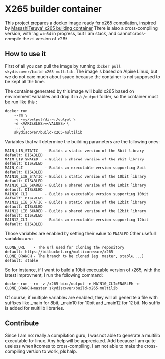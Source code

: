 X265 builder container
======================

This project prepares a docker image ready for x265 compilation, inspired by [MasashiTeruya' x265 building container](https://github.com/MasashiTeruya/build-x265-docker)
There is also a cross-compiling version, with tag `win64` in progress, but I am stuck, and cannot cross-compile the cli version of x265...

How to use it
-------------

First of all you can pull the image by running `docker pull skydiscover/build-x265-multilib`.
The image is based on Alpine Linux, but we do not care much about space because the container is not supposed to be kept all the time.

The container generated by this image will build x265 based on environment variables and drop it in a `/output` folder, so the container must be run like this :

```
docker run
    --rm \
    -v <my/output/dir>:/output \
    -e <VARIABLES>=<VALUES> \
    ... \
    skydiscover/build-x265-multilib
```


Variables that will determine the building parameters are the following ones:

```
MAIN_LIB_STATIC   - Builds a static version of the 8bit library   default: DISABLED
MAIN_LIB_SHARED   - Builds a shared version of the 8bit library   default: DISABLED
MAIN_CLI          - Builds an executable version supporting 8bit  default: DISABLED
MAIN10_LIB_STATIC - Builds a static version of the 10bit library  default: DISABLED
MAIN10_LIB_SHARED - Builds a shared version of the 10bit library  default: DISABLED
MAIN10_CLI        - Builds an executable version supporting 10bit default: DISABLED
MAIN12_LIB_STATIC - Builds a static version of the 12bit library  default: DISABLED
MAIN12_LIB_SHARED - Builds a shared version of the 12bit library  default: DISABLED
MAIN12_CLI        - Builds an executable version supporting 12bit default: DISABLED
```


Those variables are enabled by setting their value to `ENABLED`
Other usefull variables are:

```
CLONE_URL    - The url used for cloning the repository          default: https://bitbucket.org/multicoreware/x265
CLONE_BRANCH - The branch to be cloned (eg: master, stable,...) default: stable
```

So for instance, if I want to build a 10bit executable version of x265, with the latest improvment, I run the following command:
```
docker run --rm -v /x265-bin:/output -e MAIN10_CLI=ENABLED -e CLONE_BRANCH=master skydiscover/build-x265-multilib
```

Of course, if multiple variables are enabled, they will all generate a file with suffixes like _main for 8bit, _main10 for 10bit and _main12 for 12 bit.
No suffix is added for multilib libraries.

Contribute
----------

Since I am not really a compilation guru, I was not able to generate a multilib executable for linux. Any help will be appreciated.
Add because I am quite useless when itcomes to cross-compiling, I am not able to make the cross-compiling version to work, pls halp.


